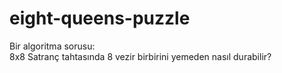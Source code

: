 # eight-queens-puzzle

Bir algoritma sorusu:<br/>
8x8 Satranç tahtasında 8 vezir birbirini yemeden nasıl durabilir?

